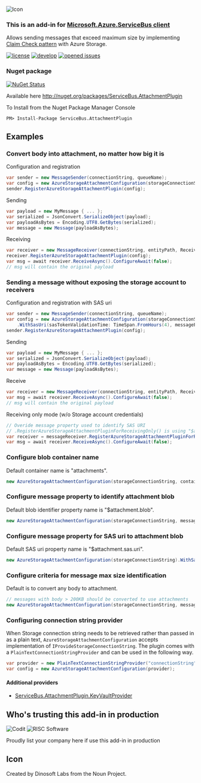 ![Icon](https://github.com/SeanFeldman/ServiceBus.AttachmentPlugin/blob/master/images/project-icon.png)

### This is an add-in for [Microsoft.Azure.ServiceBus client](https://github.com/Azure/azure-service-bus-dotnet/) 

Allows sending messages that exceed maximum size by implementing [Claim Check pattern](http://www.enterpriseintegrationpatterns.com/patterns/messaging/StoreInLibrary.html) with Azure Storage.

[![license](https://img.shields.io/github/license/mashape/apistatus.svg)](https://github.com/SeanFeldman/ServiceBus.AttachmentPlugin/blob/master/LICENSE)
[![develop](https://img.shields.io/appveyor/ci/seanfeldman/ServiceBus-AttachmentPlugin/develop.svg?style=flat-square&branch=develop)](https://ci.appveyor.com/project/seanfeldman/ServiceBus-AttachmentPlugin)
[![opened issues](https://img.shields.io/github/issues-raw/badges/shields/website.svg)](https://github.com/SeanFeldman/ServiceBus.AttachmentPlugin)

### Nuget package

[![NuGet Status](https://buildstats.info/nuget/ServiceBus.AttachmentPlugin?includePreReleases=true)](https://www.nuget.org/packages/ServiceBus.AttachmentPlugin/)

Available here http://nuget.org/packages/ServiceBus.AttachmentPlugin

To Install from the Nuget Package Manager Console 
    
    PM> Install-Package ServiceBus.AttachmentPlugin

## Examples

### Convert body into attachment, no matter how big it is

Configuration and registration

```c#
var sender = new MessageSender(connectionString, queueName);
var config = new AzureStorageAttachmentConfiguration(storageConnectionString);
sender.RegisterAzureStorageAttachmentPlugin(config);
```        

Sending

```c#
var payload = new MyMessage { ... }; 
var serialized = JsonConvert.SerializeObject(payload);
var payloadAsBytes = Encoding.UTF8.GetBytes(serialized);
var message = new Message(payloadAsBytes);
```


Receiving

```c#
var receiver = new MessageReceiver(connectionString, entityPath, ReceiveMode.ReceiveAndDelete);
receiver.RegisterAzureStorageAttachmentPlugin(config);
var msg = await receiver.ReceiveAsync().ConfigureAwait(false);
// msg will contain the original payload
```

### Sending a message without exposing the storage account to receivers

Configuration and registration with SAS uri

```c#
var sender = new MessageSender(connectionString, queueName);
var config = new AzureStorageAttachmentConfiguration(storageConnectionString)
	.WithSasUri(sasTokenValidationTime: TimeSpan.FromHours(4), messagePropertyToIdentifySasUri: "mySasUriProperty");
sender.RegisterAzureStorageAttachmentPlugin(config);
```  

Sending

```c#
var payload = new MyMessage { ... }; 
var serialized = JsonConvert.SerializeObject(payload);
var payloadAsBytes = Encoding.UTF8.GetBytes(serialized);
var message = new Message(payloadAsBytes);
```

Receive

```c#
var receiver = new MessageReceiver(connectionString, entityPath, ReceiveMode.ReceiveAndDelete);
var msg = await receiver.ReceiveAsync().ConfigureAwait(false);
// msg will contain the original payload
```

Receiving only mode (w/o Storage account credentials)

```c#
// Overide message property used to identify SAS URI
// .RegisterAzureStorageAttachmentPluginForReceivingOnly() is using "$attachment.sas.uri" by default
var receiver = messageReceiver.RegisterAzureStorageAttachmentPluginForReceivingOnly("mySasUriProperty");
var msg = await receiver.ReceiveAsync().ConfigureAwait(false);
```


### Configure blob container name

Default container name is "attachments".

```c#
new AzureStorageAttachmentConfiguration(storageConnectionString, containerName:"blobs");
```

### Configure message property to identify attachment blob

Default blob identifier property name is "$attachment.blob".

```c#
new AzureStorageAttachmentConfiguration(storageConnectionString, messagePropertyToIdentifyAttachmentBlob: "myblob");
```

### Configure message property for SAS uri to attachment blob

Default SAS uri property name is "$attachment.sas.uri".

```c#
new AzureStorageAttachmentConfiguration(storageConnectionString).WithSasUri(messagePropertyToIdentifySasUri: "mySasUriProperty");
```

### Configure criteria for message max size identification

Default is to convert any body to attachment.

```c#
// messages with body > 200KB should be converted to use attachments
new AzureStorageAttachmentConfiguration(storageConnectionString, message => message.Body.Length > 200 * 1024);
```

### Configuring connection string provider

When Storage connection string needs to be retrieved rather than passed in as a plain text, `AzureStorageAttachmentConfiguration` accepts implementation of `IProvideStorageConnectionString`.
The plugin comes with a `PlainTextConnectionStringProvider` and can be used in the following way.

```c#
var provider = new PlainTextConnectionStringProvider("connectionString");
var config = new AzureStorageAttachmentConfiguration(provider);
```

#### Additional providers

* [ServiceBus.AttachmentPlugin.KeyVaultProvider](https://www.nuget.org/packages?q=ServiceBus.AttachmentPlugin.KeyVaultProvider)

## Who's trusting this add-in in production

![Codit](https://github.com/SeanFeldman/ServiceBus.AttachmentPlugin/blob/master/images/using/Codit.png)
![RISC Software](https://github.com/SeanFeldman/ServiceBus.AttachmentPlugin/blob/develop/images/using/RISC.software.png)

Proudly list your company here if use this add-in in production

## Icon

Created by Dinosoft Labs from the Noun Project.
